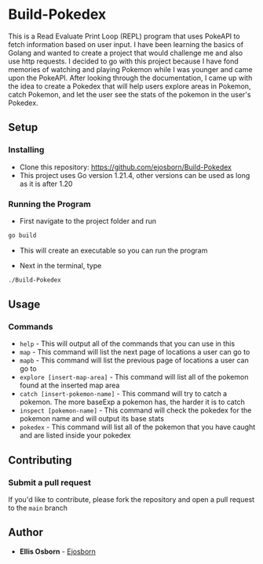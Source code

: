 # Build-Pokedex

This is a Read Evaluate Print Loop (REPL) program that uses PokeAPI to fetch information based on user input. I have been learning the basics of Golang and wanted to create a project that would challenge me and also use http requests. I decided to go with this project because I have fond memories of watching and playing Pokemon while I was younger and came upon the PokeAPI. After looking through the documentation, I came up with the idea to create a Pokedex that will help users explore areas in Pokemon, catch Pokemon, and let the user see the stats of the pokemon in the user's Pokedex.

## Setup

### Installing
* Clone this repository: https://github.com/ejosborn/Build-Pokedex
* This project uses Go version 1.21.4, other versions can be used as long as it is after 1.20

### Running the Program
* First navigate to the project folder and run
```bash
go build
```
* This will create an executable so you can run the program

* Next in the terminal, type
```bash
./Build-Pokedex
```

## Usage

### Commands
* `help` - This will output all of the commands that you can use in this 
* `map` - This command will list the next page of locations a user can go to
* `mapb` - This command will list the previous page of locations a user can go to
* `explore [insert-map-area]` - This command will list all of the pokemon found at the inserted map area
* `catch [insert-pokemon-name]` - This command will try to catch a pokemon. The more baseExp a pokemon has, the harder it is to catch
* `inspect [pokemon-name]` - This command will check the pokedex for the pokemon name and will output its base stats
* `pokedex` - This command will list all of the pokemon that you have caught and are listed inside your pokedex

## Contributing
### Submit a pull request
If you'd like to contribute, please fork the repository and open a pull request to the `main` branch

## Author
* **Ellis Osborn** - [Ejosborn](https://github.com/ejosborn)

